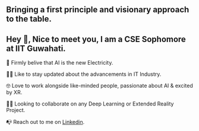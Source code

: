 ## Bringing a first principle and visionary approach to the table.

## Hey :wave:, Nice to meet you, I am a CSE Sophomore at IIT Guwahati.

:telescope: Firmly belive that AI is the new Electricity.

:male_detective: Like to stay updated about the advancements in IT Industry.

:nerd_face: Love to work alongside like-minded people, passionate about AI & excited by XR.

:office_worker: Looking to collaborate on any Deep Learning or Extended Reality Project.

:mailbox_with_no_mail: Reach out to me on [Linkedin](https://www.linkedin.com/in/vineetagarwal99).
